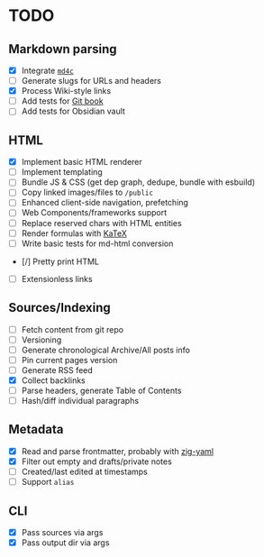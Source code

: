 # TODO

## Markdown parsing

- [x] Integrate [`md4c`](https://github.com/mity/md4c)
- [ ] Generate slugs for URLs and headers
- [x] Process Wiki-style links
- [ ] Add tests for [Git book](https://github.com/progit/progit/tree/master/en)
- [ ] Add tests for Obsidian vault

## HTML

- [x] Implement basic HTML renderer
- [ ] Implement templating
- [ ] Bundle JS & CSS (get dep graph, dedupe, bundle with esbuild)
- [ ] Copy linked images/files to `/public`
- [ ] Enhanced client-side navigation, prefetching
- [ ] Web Components/frameworks support
- [ ] Replace reserved chars with HTML entities
- [ ] Render formulas with [KaTeX](https://github.com/KaTeX/KaTeX)
- [ ] Write basic tests for md-html conversion
- [/] Pretty print HTML
- [ ] Extensionless links

## Sources/Indexing

- [ ] Fetch content from git repo
- [ ] Versioning
- [ ] Generate chronological Archive/All posts info
- [ ] Pin current pages version
- [ ] Generate RSS feed
- [x] Collect backlinks
- [ ] Parse headers, generate Table of Contents
- [ ] Hash/diff individual paragraphs

## Metadata

- [x] Read and parse frontmatter, probably with [zig-yaml](https://github.com/kubkon/zig-yaml/)
- [x] Filter out empty and drafts/private notes
- [ ] Created/last edited at timestamps
- [ ] Support `alias`

## CLI

- [x] Pass sources via args
- [x] Pass output dir via args

